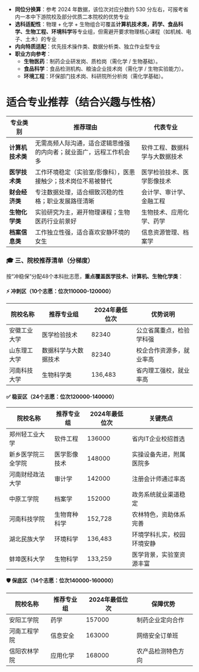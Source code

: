 - **同位分换算**：参考 2024 年数据，该位次对应分数约 530 分左右，可报考省内一本中下游院校及部分优质二本院校的优势专业
- **选科适配性**：物理 + 化学 + 生物组合可覆盖**计算机技术类，药学、食品科学、生物工程、环境科学**等专业组，但需避开要求物理核心课程（如机械、电子、土木）的专业
- **内向特质适配**：优先技术操作类、数据分析类、独立作业型专业
- **职业方向参考**：
    - **生物医药**：制药企业研发岗、质检岗（需化学 / 生物基础）。
    - **食品科学**：食品检测机构、粮油企业技术岗（需化学 / 生物实验能力）。
    - **环境工程**：环保部门技术岗、科研院所分析岗（需化学基础）。

# 适合专业推荐（结合兴趣与性格）
| **专业类别**   | **推荐理由**                          | **代表专业**        |
| ---------- | --------------------------------- | --------------- |
| **计算机技术类** | 无需高频人际沟通，适合逻辑思维强的内向者；就业面广，远程工作机会多 | 软件工程、数据科学与大数据技术 |
| **医学技术类**  | 工作环境稳定（实验室/影像科），医患接触少；技术岗位不易被替代   | 医学检验技术、医学影像技术   |
| **财会经济类**  | 专注数据处理，适合细致沉稳的性格；职业发展路径清晰         | 会计学、审计学、金融工程    |
| **生物化学类**  | 实验研究为主，避开物理课程；生物医药行业前景好           | 生物技术、应用化学、药学    |
| **档案信息类**  | 工作独立性强，适合喜欢安静环境的女生                | 信息资源管理、档案学      |

### 🎓 **三、院校推荐清单（分梯度）**

按“冲稳保”分配48个本科批志愿，**重点覆盖医学技术、计算机、生物化学类**：

#### ⚡ **冲刺区（10个志愿：位次110000-120000）**

| 院校名称   | 推荐专业组      | 2024年最低位次 | 优势说明         |
| ------ | ---------- | --------- | ------------ |
| 安徽工业大学 | 医学检验技术     | 82340     | 公立省属重点，检验学科强 |
| 山东理工大学 | 数据科学与大数据技术 | 82340     | 校企合作资源多，就业率高 |
| 河南科技大学 | 生物科学类      | 136,483   | 省内理工强校，就业率高  |

#### ✅ **稳妥区（24个志愿：位次120000-140000）**

| 院校名称      | 推荐专业组  | 2024年最低位次 | 关键亮点          |
| --------- | ------ | --------- | ------------- |
| 郑州轻工业大学   | 软件工程   | 136000    | 省内IT企业校招首选    |
| 新乡医学院三全学院 | 医学影像技术 | 148000    | 实操设备先进，附属医院多  |
| 河南财经政法大学  | 审计学    | 142000    | 注册会计师通过率高     |
| 中原工学院     | 档案学    | 152000    | 政务系统就业渠道稳定    |
| 河南科技学院    | 生物育种科学 | 152,728   | 农林特色，资助体系完善   |
| 湖北民族大学    | 环境科学   | 136,483   | 环境学科扎实，校园环境安静 |
| 蚌埠医科大学    | 生物科学   | 133,259   | 医学背景，实验室资源丰富  |

#### 🛡️ **保底区（14个志愿：位次140000-160000）**

| 院校名称   | 推荐专业组  | 2024年最低位次 | 保障优势         |
| ------ | ------ | --------- | ------------ |
| 安阳工学院  | 药学     | 157000    | 制药企业定向合作     |
| 河南工程学院 | 信息安全   | 163000    | 网络安全订单班      |
| 信阳农林学院 | 应用化学   | 168000    | 农产品检测特色方向    |

